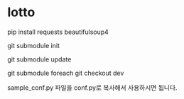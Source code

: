 # lotto

pip install requests beautifulsoup4

git submodule init

git submodule update

git submodule foreach git checkout dev

sample_conf.py 파일을 conf.py로 복사해서 사용하시면 됩니다.
